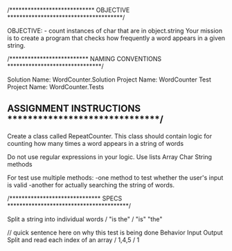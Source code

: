 /**************************** OBJECTIVE **************************************/

OBJECTIVE: - count instances of char that are in object.string
Your mission is to create a program that checks how frequently a word appears in a given string.

/************************** NAMING CONVENTIONS *******************************/

Solution Name: WordCounter.Solution
Project Name: WordCounter
Test Project Name: WordCounter.Tests

## ASSIGNMENT INSTRUCTIONS ******************************/

Create a class called RepeatCounter. This class should contain logic for counting
how many times a word appears in a string of words

Do not use regular expressions in your logic.
Use lists Array Char String methods

For test use multiple methods:
-one method to test whether the user's input is valid
-another for actually searching the string of words.

/****************************** SPECS ****************************************/

Split a string into individual words / "is the" / "is" "the"



// quick sentence here on why this test is being done
          Behavior		                 Input  Output
Split and read each index of an array / 1,4,5 / 1
